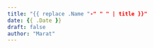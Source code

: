 ```yaml
---
title: "{{ replace .Name "-" " " | title }}"
date: {{ .Date }}
draft: false
author: "Marat"
---
```


